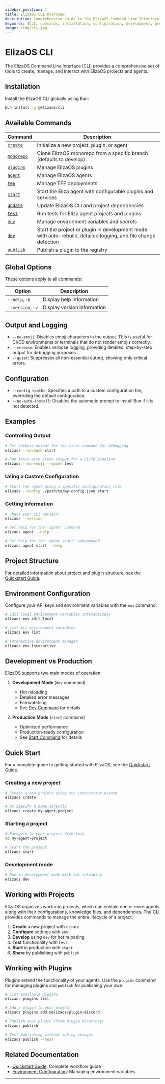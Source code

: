 ```yaml
---
sidebar_position: 1
title: ElizaOS CLI Overview
description: Comprehensive guide to the ElizaOS Command Line Interface (CLI) tools and commands
keywords: [CLI, commands, installation, configuration, development, production, plugins, projects]
image: /img/cli.jpg
---
```


# ElizaOS CLI

The ElizaOS Command Line Interface (CLI) provides a comprehensive set of tools to create, manage, and interact with ElizaOS projects and agents.

## Installation

Install the ElizaOS CLI globally using Bun:

```bash
bun install -g @elizaos/cli
```

## Available Commands

| Command                     | Description                                                                                                    |
| --------------------------- | -------------------------------------------------------------------------------------------------------------- |
| [`create`](./create.md)     | Initialize a new project, plugin, or agent                                                                     |
| [`monorepo`](./monorepo.md) | Clone ElizaOS monorepo from a specific branch (defaults to develop)                                            |
| [`plugins`](./plugins.md)   | Manage ElizaOS plugins                                                                                         |
| [`agent`](./agent.md)       | Manage ElizaOS agents                                                                                          |
| [`tee`](./tee.md)           | Manage TEE deployments                                                                                         |
| [`start`](./start.md)       | Start the Eliza agent with configurable plugins and services                                                   |
| [`update`](./update.md)     | Update ElizaOS CLI and project dependencies                                                                    |
| [`test`](./test.md)         | Run tests for Eliza agent projects and plugins                                                                 |
| [`env`](./env.md)           | Manage environment variables and secrets                                                                       |
| [`dev`](./dev.md)           | Start the project or plugin in development mode with auto-rebuild, detailed logging, and file change detection |
| [`publish`](./publish.md)   | Publish a plugin to the registry                                                                               |

## Global Options

These options apply to all commands:

| Option            | Description                 |
| ----------------- | --------------------------- |
| `--help`, `-h`    | Display help information    |
| `--version`, `-v` | Display version information |

## Output and Logging

- `--no-emoji`: Disables emoji characters in the output. This is useful for CI/CD environments or terminals that do not render emojis correctly.
- `--verbose`: Enables verbose logging, providing detailed, step-by-step output for debugging purposes.
- `--quiet`: Suppresses all non-essential output, showing only critical errors.

## Configuration

- `--config <path>`: Specifies a path to a custom configuration file, overriding the default configuration.
- `--no-auto-install`: Disables the automatic prompt to install Bun if it is not detected.

## Examples

### Controlling Output

```bash
# Get verbose output for the start command for debugging
elizaos --verbose start

# Run tests with clean output for a CI/CD pipeline
elizaos --no-emoji --quiet test
```

### Using a Custom Configuration

```bash
# Start the agent using a specific configuration file
elizaos --config ./path/to/my-config.json start
```

### Getting Information

```bash
# Check your CLI version
elizaos --version

# Get help for the 'agent' command
elizaos agent --help

# Get help for the 'agent start' subcommand
elizaos agent start --help
```

## Project Structure

For detailed information about project and plugin structure, see the [Quickstart Guide](../quickstart.md).

## Environment Configuration

Configure your API keys and environment variables with the `env` command:

```bash
# Edit local environment variables interactively
elizaos env edit-local

# List all environment variables
elizaos env list

# Interactive environment manager
elizaos env interactive
```

## Development vs Production

ElizaOS supports two main modes of operation:

1. **Development Mode** (`dev` command)

   - Hot reloading
   - Detailed error messages
   - File watching
   - See [Dev Command](./dev.md) for details

2. **Production Mode** (`start` command)
   - Optimized performance
   - Production-ready configuration
   - See [Start Command](./start.md) for details

## Quick Start

For a complete guide to getting started with ElizaOS, see the [Quickstart Guide](../quickstart.md).

### Creating a new project

```bash
# Create a new project using the interactive wizard
elizaos create

# Or specify a name directly
elizaos create my-agent-project
```

### Starting a project

```bash
# Navigate to your project directory
cd my-agent-project

# Start the project
elizaos start
```

### Development mode

```bash
# Run in development mode with hot reloading
elizaos dev
```

## Working with Projects

ElizaOS organizes work into projects, which can contain one or more agents along with their configurations, knowledge files, and dependencies. The CLI provides commands to manage the entire lifecycle of a project:

1. **Create** a new project with `create`
2. **Configure** settings with `env`
3. **Develop** using `dev` for hot reloading
4. **Test** functionality with `test`
5. **Start** in production with `start`
6. **Share** by publishing with `publish`

## Working with Plugins

Plugins extend the functionality of your agents. Use the `plugins` command for managing plugins and `publish` for publishing your own:

```bash
# List available plugins
elizaos plugins list

# Add a plugin to your project
elizaos plugins add @elizaos/plugin-discord

# Publish your plugin (from plugin directory)
elizaos publish

# Test publishing without making changes
elizaos publish --test
```

## Related Documentation

- [Quickstart Guide](../quickstart.md): Complete workflow guide
- [Environment Configuration](./env.md): Managing environment variables

---
